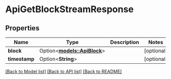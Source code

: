 # ApiGetBlockStreamResponse

## Properties

Name | Type | Description | Notes
------------ | ------------- | ------------- | -------------
**block** | Option<[**models::ApiBlock**](apiBlock.md)> |  | [optional]
**timestamp** | Option<**String**> |  | [optional]

[[Back to Model list]](../README.md#documentation-for-models) [[Back to API list]](../README.md#documentation-for-api-endpoints) [[Back to README]](../README.md)


